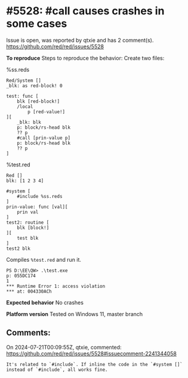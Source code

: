 
#5528: #call causes crashes in some cases
================================================================================
Issue is open, was reported by qtxie and has 2 comment(s).
<https://github.com/red/red/issues/5528>

**To reproduce**
Steps to reproduce the behavior:
Create two files:

%ss.reds
```
Red/System []
_blk: as red-block! 0

test: func [
	blk [red-block!]
	/local
		p [red-value!]
][
	_blk: blk
	p: block/rs-head blk
	?? p
	#call [prin-value p]
	p: block/rs-head blk
	?? p
]
```
%test.red
```
Red []
blk: [1 2 3 4]

#system [
	#include %ss.reds
]
prin-value: func [val][
	prin val
]
test2: routine [
	blk [block!]
][
	test blk
]
test2 blk
```
Compiles `%test.red` and run it.
```
PS D:\EE\QW> .\test.exe
p: 055DC174
1
*** Runtime Error 1: access violation
*** at: 004330ACh
```

**Expected behavior**
No crashes

**Platform version**
Tested on Windows 11, master branch



Comments:
--------------------------------------------------------------------------------

On 2024-07-21T00:09:55Z, qtxie, commented:
<https://github.com/red/red/issues/5528#issuecomment-2241344058>

    It's related to `#include`. If inline the code in the `#system []` instead of `#include`, all works fine.

